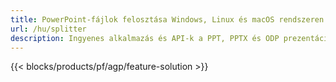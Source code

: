 ```yaml
---
title: PowerPoint-fájlok felosztása Windows, Linux és macOS rendszeren
url: /hu/splitter
description: Ingyenes alkalmazás és API-k a PPT, PPTX és ODP prezentációk felosztásához
---
```


{{< blocks/products/pf/agp/feature-solution >}} 